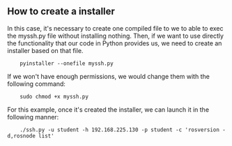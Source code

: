 ## How to create a installer

In this case, it's necessary to create one compiled file to we to able to exec the myssh.py file without installing nothing. Then, if we want to use directly the functionality that our code in Python provides us, we need to create an installer based on that file.

		pyinstaller --onefile myssh.py

If we won't have enough permissions, we would change them with the following command:

		sudo chmod +x myssh.py

For this example, once it's created the installer, we can launch it in the following manner:

		./ssh.py -u student -h 192.168.225.130 -p student -c 'rosversion -d,rosnode list' 
